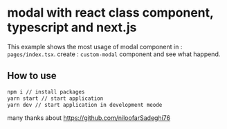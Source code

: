 # modal with react  class component, typescript and next.js

This example shows the most usage of modal component in : `pages/index.tsx`. create : `custom-modal` component and see what happend.

## How to use

```bash
npm i // install packages
yarn start // start application
yarn dev // start application in development meode
```

many thanks about https://github.com/niloofarSadeghi76
